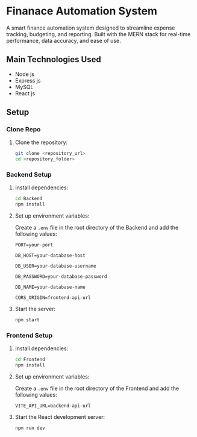 # Finanace Automation System


A smart finance automation system designed to streamline expense tracking, budgeting, and reporting. Built with the MERN stack for real-time performance, data accuracy, and ease of use.

## Main Technologies Used

- Node js
- Express js
- MySQL
- React js


## Setup


### Clone Repo

1. Clone the repository:

   ```bash
   git clone <repository_url>
   cd <repository_folder>
   ```


### Backend Setup


1. Install dependencies:

   ```bash
   cd Backend
   npm install
   ```

2. Set up environment variables:

   Create a `.env` file in the root directory of the Backend and add the following values:

   ```env
   PORT=your-port

   DB_HOST=your-database-host

   DB_USER=your-database-username

   DB_PASSWORD=your-database-password

   DB_NAME=your-database-name

   CORS_ORIGIN=frontend-api-url
   ```

3. Start the server:

   ```bash
   npm start
   ```

### Frontend Setup


1. Install dependencies:

   ```bash
   cd Frontend
   npm install
   ```
2. Set up environment variables:

   Create a `.env` file in the root directory of the Frontend and add the following values:

   ```env
   VITE_API_URL=backend-api-url
   ```


3. Start the React development server:

   ```bash
   npm run dev
   ```





